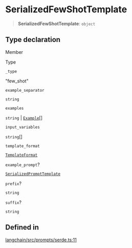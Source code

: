 SerializedFewShotTemplate
=========================

> **SerializedFewShotTemplate**: `object`

Type declaration[​](#type-declaration "Direct link to Type declaration")
------------------------------------------------------------------------

Member

Type

`_type`

"few\_shot"

`example_separator`

`string`

`examples`

`string` | [`Example`](/docs/api/schema/types/Example)\[\]

`input_variables`

`string`\[\]

`template_format`

[`TemplateFormat`](/docs/api/prompts/types/TemplateFormat)

`example_prompt`?

[`SerializedPromptTemplate`](/docs/api/prompts/types/SerializedPromptTemplate)

`prefix`?

`string`

`suffix`?

`string`

Defined in[​](#defined-in "Direct link to Defined in")
------------------------------------------------------

[langchain/src/prompts/serde.ts:11](https://github.com/hwchase17/langchainjs/blob/46e1734/langchain/src/prompts/serde.ts#L11)